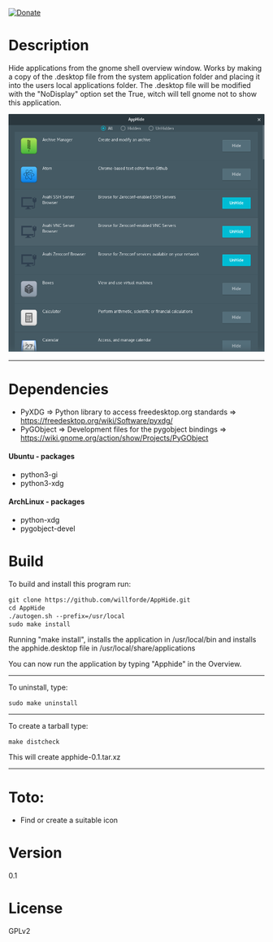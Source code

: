 [![Donate](https://img.shields.io/badge/Donate-PayPal-green.svg)](https://www.paypal.com/cgi-bin/webscr?cmd=_donations&business=SLQMJBWX7G2PU)

# Description
Hide applications from the gnome shell overview window. Works by making a copy of the .desktop file from the system application folder and placing it into the users local applications folder. The .desktop file will be modified with the "NoDisplay" option set the True, witch will tell gnome not to show this application.

![Alt text](/screenshot.png "Optional title")

-------------

# Dependencies
* PyXDG       => Python library to access freedesktop.org standards     => https://freedesktop.org/wiki/Software/pyxdg/
* PyGObject   => Development files for the pygobject bindings           => https://wiki.gnome.org/action/show/Projects/PyGObject

#### Ubuntu - packages
* python3-gi
* python3-xdg

#### ArchLinux - packages
* python-xdg
* pygobject-devel

# Build
To build and install this program run:
```
git clone https://github.com/willforde/AppHide.git
cd AppHide
./autogen.sh --prefix=/usr/local
sudo make install
```
Running "make install", installs the application in /usr/local/bin
and installs the apphide.desktop file in /usr/local/share/applications

You can now run the application by typing "Apphide" in the Overview.

----------------
To uninstall, type:
```
sudo make uninstall
```
----------------
To create a tarball type:
```
make distcheck
```
This will create apphide-0.1.tar.xz

----------------
# Toto:
* Find or create a suitable icon

# Version
0.1

# License
GPLv2
